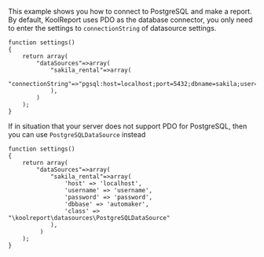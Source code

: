 This example shows you how to connect to PostgreSQL and make a report. By default, KoolReport uses PDO as the database connector, you only need to enter the settings to `connectionString` of datasource settings.

```
function settings()
{
    return array(
        "dataSources"=>array(
            "sakila_rental"=>array(
                "connectionString"=>"pgsql:host=localhost;port=5432;dbname=sakila;user=username;password=password",
            ),
        )
    ); 
}    
```

If in situation that your server does not support PDO for PostgreSQL, then you can use `PostgreSQLDataSource` instead

```
function settings()
{
    return array(
        "dataSources"=>array(
            "sakila_rental"=>array(
                'host' => 'localhost',
                'username' => 'username',
                'password' => 'password',
                'dbbase' => 'automaker',
                'class' => "\koolreport\datasources\PostgreSQLDataSource"  
            ),
         )
    ); 
}    
```


